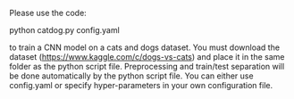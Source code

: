 Please use the code:

python catdog.py config.yaml

to train a CNN model on a cats and dogs dataset.
You must download the dataset (https://www.kaggle.com/c/dogs-vs-cats) and place it in the same folder as the python script file.
Preprocessing and train/test separation will be done automatically by the python script file.
You can either use config.yaml or specify hyper-parameters in your own configuration file.